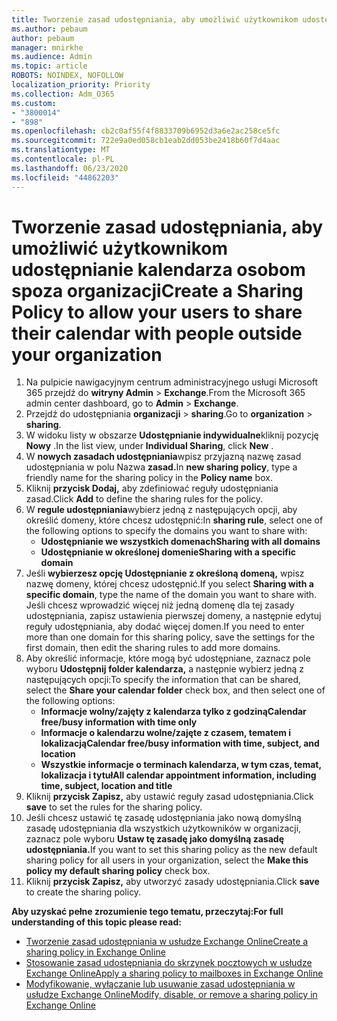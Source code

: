 ```yaml
---
title: Tworzenie zasad udostępniania, aby umożliwić użytkownikom udostępnianie kalendarza osobom spoza organizacji
ms.author: pebaum
author: pebaum
manager: mnirkhe
ms.audience: Admin
ms.topic: article
ROBOTS: NOINDEX, NOFOLLOW
localization_priority: Priority
ms.collection: Adm_O365
ms.custom:
- "3800014"
- "898"
ms.openlocfilehash: cb2c0af55f4f8833709b6952d3a6e2ac258ce5fc
ms.sourcegitcommit: 722e9a0ed058cb1eab2dd053be2418b60f7d4aac
ms.translationtype: MT
ms.contentlocale: pl-PL
ms.lasthandoff: 06/23/2020
ms.locfileid: "44862203"
---
```

# <a name="create-a-sharing-policy-to-allow-your-users-to-share-their-calendar-with-people-outside-your-organization"></a><span data-ttu-id="97d5a-102">Tworzenie zasad udostępniania, aby umożliwić użytkownikom udostępnianie kalendarza osobom spoza organizacji</span><span class="sxs-lookup"><span data-stu-id="97d5a-102">Create a Sharing Policy to allow your users to share their calendar with people outside your organization</span></span>

1. <span data-ttu-id="97d5a-103">Na pulpicie nawigacyjnym centrum administracyjnego usługi Microsoft 365 przejdź do **witryny Admin**  >  **Exchange**.</span><span class="sxs-lookup"><span data-stu-id="97d5a-103">From the Microsoft 365 admin center dashboard, go to **Admin** > **Exchange**.</span></span>
2. <span data-ttu-id="97d5a-104">Przejdź do udostępniania **organizacji**  >  **sharing**.</span><span class="sxs-lookup"><span data-stu-id="97d5a-104">Go to **organization** > **sharing**.</span></span>
3. <span data-ttu-id="97d5a-105">W widoku listy w obszarze **Udostępnianie indywidualne**kliknij pozycję **Nowy** .</span><span class="sxs-lookup"><span data-stu-id="97d5a-105">In the list view, under **Individual Sharing**, click **New** .</span></span>
4. <span data-ttu-id="97d5a-106">W **nowych zasadach udostępniania**wpisz przyjazną nazwę zasad udostępniania w polu Nazwa **zasad.**</span><span class="sxs-lookup"><span data-stu-id="97d5a-106">In **new sharing policy**, type a friendly name for the sharing policy in the **Policy name** box.</span></span>
5. <span data-ttu-id="97d5a-107">Kliknij **przycisk Dodaj,** aby zdefiniować reguły udostępniania zasad.</span><span class="sxs-lookup"><span data-stu-id="97d5a-107">Click **Add**  to define the sharing rules for the policy.</span></span>
6. <span data-ttu-id="97d5a-108">W **regule udostępniania**wybierz jedną z następujących opcji, aby określić domeny, które chcesz udostępnić:</span><span class="sxs-lookup"><span data-stu-id="97d5a-108">In **sharing rule**, select one of the following options to specify the domains you want to share with:</span></span>
    - <span data-ttu-id="97d5a-109">**Udostępnianie we wszystkich domenach**</span><span class="sxs-lookup"><span data-stu-id="97d5a-109">**Sharing with all domains**</span></span>
    - <span data-ttu-id="97d5a-110">**Udostępnianie w określonej domenie**</span><span class="sxs-lookup"><span data-stu-id="97d5a-110">**Sharing with a specific domain**</span></span>
8. <span data-ttu-id="97d5a-111">Jeśli **wybierzesz opcję Udostępnianie z określoną domeną,** wpisz nazwę domeny, której chcesz udostępnić.</span><span class="sxs-lookup"><span data-stu-id="97d5a-111">If you select **Sharing with a specific domain**, type the name of the domain you want to share with.</span></span> <span data-ttu-id="97d5a-112">Jeśli chcesz wprowadzić więcej niż jedną domenę dla tej zasady udostępniania, zapisz ustawienia pierwszej domeny, a następnie edytuj reguły udostępniania, aby dodać więcej domen.</span><span class="sxs-lookup"><span data-stu-id="97d5a-112">If you need to enter more than one domain for this sharing policy, save the settings for the first domain, then edit the sharing rules to add more domains.</span></span>
9. <span data-ttu-id="97d5a-113">Aby określić informacje, które mogą być udostępniane, zaznacz pole wyboru **Udostępnij folder kalendarza,** a następnie wybierz jedną z następujących opcji:</span><span class="sxs-lookup"><span data-stu-id="97d5a-113">To specify the information that can be shared, select the **Share your calendar folder** check box, and then select one of the following options:</span></span>
    - <span data-ttu-id="97d5a-114">**Informacje wolny/zajęty z kalendarza tylko z godziną**</span><span class="sxs-lookup"><span data-stu-id="97d5a-114">**Calendar free/busy information with time only**</span></span>
    - <span data-ttu-id="97d5a-115">**Informacje o kalendarzu wolne/zajęte z czasem, tematem i lokalizacją**</span><span class="sxs-lookup"><span data-stu-id="97d5a-115">**Calendar free/busy information with time, subject, and location**</span></span>
    - <span data-ttu-id="97d5a-116">**Wszystkie informacje o terminach kalendarza, w tym czas, temat, lokalizacja i tytuł**</span><span class="sxs-lookup"><span data-stu-id="97d5a-116">**All calendar appointment information, including time, subject, location and title**</span></span>
11. <span data-ttu-id="97d5a-117">Kliknij **przycisk Zapisz,** aby ustawić reguły zasad udostępniania.</span><span class="sxs-lookup"><span data-stu-id="97d5a-117">Click **save** to set the rules for the sharing policy.</span></span>
12. <span data-ttu-id="97d5a-118">Jeśli chcesz ustawić tę zasadę udostępniania jako nową domyślną zasadę udostępniania dla wszystkich użytkowników w organizacji, zaznacz pole wyboru **Ustaw tę zasadę jako domyślną zasadę udostępniania.**</span><span class="sxs-lookup"><span data-stu-id="97d5a-118">If you want to set this sharing policy as the new default sharing policy for all users in your organization, select the **Make this policy my default sharing policy** check box.</span></span>
13. <span data-ttu-id="97d5a-119">Kliknij **przycisk Zapisz,** aby utworzyć zasady udostępniania.</span><span class="sxs-lookup"><span data-stu-id="97d5a-119">Click **save** to create the sharing policy.</span></span>  

<span data-ttu-id="97d5a-120">**Aby uzyskać pełne zrozumienie tego tematu, przeczytaj:**</span><span class="sxs-lookup"><span data-stu-id="97d5a-120">**For full understanding of this topic please read:**</span></span>

- [<span data-ttu-id="97d5a-121">Tworzenie zasad udostępniania w usłudze Exchange Online</span><span class="sxs-lookup"><span data-stu-id="97d5a-121">Create a sharing policy in Exchange Online</span></span>](https://docs.microsoft.com/exchange/sharing/sharing-policies/create-a-sharing-policy)
- [<span data-ttu-id="97d5a-122">Stosowanie zasad udostępniania do skrzynek pocztowych w usłudze Exchange Online</span><span class="sxs-lookup"><span data-stu-id="97d5a-122">Apply a sharing policy to mailboxes in Exchange Online</span></span>](https://docs.microsoft.com/exchange/sharing/sharing-policies/apply-a-sharing-policy)
- [<span data-ttu-id="97d5a-123">Modyfikowanie, wyłączanie lub usuwanie zasad udostępniania w usłudze Exchange Online</span><span class="sxs-lookup"><span data-stu-id="97d5a-123">Modify, disable, or remove a sharing policy in Exchange Online</span></span>](https://docs.microsoft.com/exchange/sharing/sharing-policies/modify-a-sharing-policy)